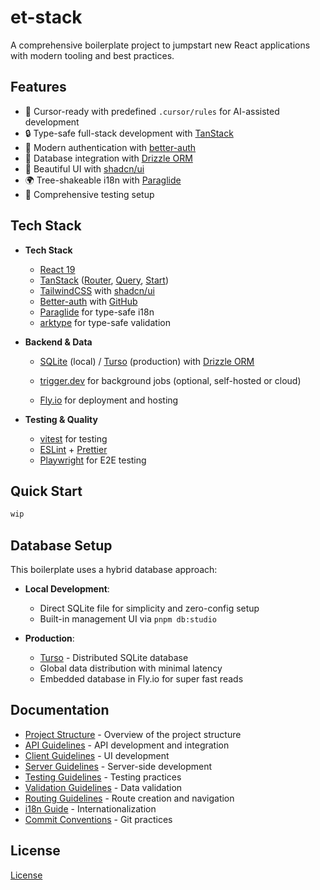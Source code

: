 # et-stack

A comprehensive boilerplate project to jumpstart new React applications with
modern tooling and best practices.

## Features

- 🤖 Cursor-ready with predefined `.cursor/rules` for AI-assisted development
- 🔒 Type-safe full-stack development with [TanStack](https://tanstack.com)
- 🔑 Modern authentication with [better-auth](https://better-auth.com)
- 💾 Database integration with [Drizzle ORM](https://orm.drizzle.team)
- 🎨 Beautiful UI with [shadcn/ui](https://ui.shadcn.com)
- 🌍 Tree-shakeable i18n with
  [Paraglide](https://inlang.com/m/gerre34r/library-inlang-paraglideJs)
- 🧪 Comprehensive testing setup

## Tech Stack

- **Tech Stack**

  - [React 19](https://react.dev)
  - [TanStack](https://tanstack.com) ([Router](https://tanstack.com/router),
    [Query](https://tanstack.com/query), [Start](https://tanstack.com/start))
  - [TailwindCSS](https://tailwindcss.com) with
    [shadcn/ui](https://ui.shadcn.com)
  - [Better-auth](https://better-auth.com) with [GitHub](https://github.com)
  - [Paraglide](https://inlang.com/m/gerre34r/library-inlang-paraglideJs) for
    type-safe i18n
  - [arktype](https://arktype.io) for type-safe validation

- **Backend & Data**

  - [SQLite](https://sqlite.org) (local) / [Turso](https://turso.tech)
    (production) with [Drizzle ORM](https://orm.drizzle.team)

  - [trigger.dev](https://trigger.dev) for background jobs (optional,
    self-hosted or cloud)
  - [Fly.io](https://fly.io) for deployment and hosting

- **Testing & Quality**

  - [vitest](https://vitest.dev) for testing
  - [ESLint](https://eslint.org) + [Prettier](https://prettier.io)
  - [Playwright](https://playwright.dev) for E2E testing

## Quick Start

```bash
wip
```

## Database Setup

This boilerplate uses a hybrid database approach:

- **Local Development**:

  - Direct SQLite file for simplicity and zero-config setup
  - Built-in management UI via `pnpm db:studio`

- **Production**:
  - [Turso](https://turso.tech) - Distributed SQLite database
  - Global data distribution with minimal latency
  - Embedded database in Fly.io for super fast reads

## Documentation

- [Project Structure](.cursor/project-structure.mdc) - Overview of the project
  structure
- [API Guidelines](.cursor/api-layer.mdc) - API development and integration
- [Client Guidelines](.cursor/rules/client.mdc) - UI development
- [Server Guidelines](.cursor/rules/server.mdc) - Server-side development
- [Testing Guidelines](.cursor/rules/testing.mdc) - Testing practices
- [Validation Guidelines](.cursor/rules/validation.mdc) - Data validation
- [Routing Guidelines](.cursor/rules/routing.mdc) - Route creation and
  navigation
- [i18n Guide](.cursor/rules/i18n.mdc) - Internationalization
- [Commit Conventions](.cursor/rules/commit-conventions.mdc) - Git practices

## License

[License](license.md)
